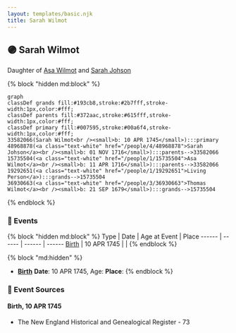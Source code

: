 ```yaml
---
layout: templates/basic.njk
title: Sarah Wilmot
---
```

## 🟣 Sarah Wilmot

Daughter of [Asa Wilmot](/people/1/15735504) and [Sarah Johson](/people/4/48968878)

{% block "hidden md:block" %}
```mermaid
graph
classDef grands fill:#193cb8,stroke:#2b7fff,stroke-width:1px,color:#fff;
classDef parents fill:#372aac,stroke:#615fff,stroke-width:1px,color:#fff;
classDef primary fill:#007595,stroke:#00a6f4,stroke-width:1px,color:#fff;
33582066(Sarah Wilmot<br /><small>b: 10 APR 1745</small>):::primary
48968878(<a class="text-white" href="/people/4/48968878">Sarah Johson</a><br /><small>b: 01 NOV 1716</small>):::parents-->33582066
15735504(<a class="text-white" href="/people/1/15735504">Asa Wilmot</a><br /><small>b: 11 APR 1716</small>):::parents-->33582066
19292651(<a class="text-white" href="/people/1/19292651">Living Person</a>):::grands-->15735504
36930663(<a class="text-white" href="/people/3/36930663">Thomas Wilmot</a><br /><small>b: 21 SEP 1679</small>):::grands-->15735504
```
{% endblock %}

### 📆 Events

{% block "hidden md:block" %}
Type | Date | Age at Event | Place
------ | ------ | ------ | ------
[Birth](#event-event-2) | 10 APR 1745 |  |
{% endblock %}

{% block "md:hidden" %}
- **[Birth](#event-event-2)**
**Date**: 10 APR 1745, Age:
**Place**:
{% endblock %}

### 📰 Event Sources

#### <a id="event-event-2"></a> Birth, 10 APR 1745
* The New England Historical and Genealogical Register  - 73